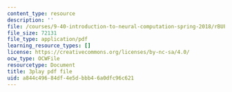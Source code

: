 ```yaml
---
content_type: resource
description: ''
file: /courses/9-40-introduction-to-neural-computation-spring-2018/rBUFitIoE14_transcript.pdf
file_size: 72131
file_type: application/pdf
learning_resource_types: []
license: https://creativecommons.org/licenses/by-nc-sa/4.0/
ocw_type: OCWFile
resourcetype: Document
title: 3play pdf file
uid: a844c496-84df-4e5d-bbb4-6a0dfc96c621
---
```

